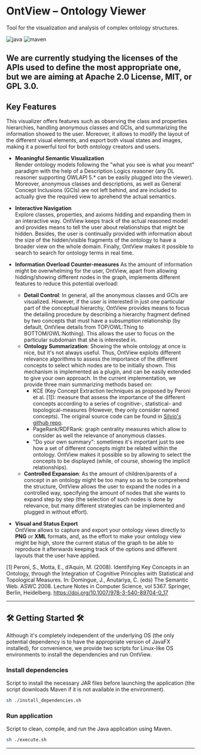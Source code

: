 # OntView – Ontology Viewer

Tool for the visualization and analysis of complex ontology structures.

![java](https://img.shields.io/badge/java–17-blue)
![maven](https://img.shields.io/badge/maven–3.9.6-blue)

We are currently studying the licenses of the APIs used to define the most appropriate one, but we are aiming at Apache 2.0 License, MIT, or GPL 3.0. 
---

## Key Features

This visualizer offers features such as observing the class and properties hierarchies, handling anonymous classes and GCIs, and summarizing the information showed to the user. Moreover, it allows to modify the layout of the different visual elements, and export both visual states and images, making it a powerful tool for both ontology creators and users.

- **Meaningful Semantic Visualization**  
  Render ontology models following the "what you see is what you meant" paradigm with the help of a Description Logics reasoner (any DL reasoner supporting OWLAPI 5.* can be easily plugged into the viewer). Moreover, anonymous classes and descriptions, as well as General Concept Inclusions (GCIs) are not left behind, and are included to actually give the required view to aprehend the actual semantics.

- **Interactive Navigation**  
  Explore classes, properties, and axioms hidding and expanding them in an interactive way. OntView keeps track of the actual reasoned model and provides means to tell the user about relationships that might be hidden. Besides, the user is continually provided with information about the size of the hidden/visible fragments of the ontology to have a broader view on the whole domain. Finally, OntView makes it possible to search to search for ontology terms in real time.

- **Information Overload Counter-measures**
  As the amount of information might be overwhelming for the user, OntView, apart from allowing hidding/showing different nodes in the graph, implements different features to reduce this potential overload:
  - **Detail Control**: In general, all the anonymous classes and GCIs are visualized. However, if the user is interested in just one particular part of the conceptual hierarchy, OntView provides means to focus the detailing procedure by describing a hierarchy fragment defined by two concepts that must have a subsumption relationship (by default, OntView details from TOP/OWL:Thing to BOTTOM/OWL:Nothing). This allows the user to focus on the particular subdomain that she is interested in. 
  - **Ontology Summarization**: Showing the whole ontology at once is nice, but it's not always useful. Thus, OntView exploits different relevance algorithms to assess the importance of the different concepts to select which nodes are to be initially shown. This mechanism is implemented as a plugin, and can be easily extended to give your own approach. In the current implementation, we provide three main summarizing methods based on:
    - KCE (Key Concept Extraction techniques as proposed by Peroni et al. [1]): measure that assess the importance of the different concepts according to a series of cognitive-, statistical- and topological-measures (However, they only consider named concepts). The original source code can be found in [Silvio's github repo](https://github.com/essepuntato/KCE).
    - PageRank/RDFRank: graph centrality measures which allow to consider as well the relevance of anonymous classes.
    - "Do your own summary": sometimes it's important just to see how a set of different concepts might be related within the ontology. OntView makes it possible so by allowing to select the concepts to be displayed (while, of course, showing the implicit relationships). 
  - **Controlled Expansion**: As the amount of children/parents of a concept in an ontology might be too many so as to be comprehend the structure, OntView allows the user to expand the nodes in a controlled way, specifying the amount of nodes that she wants to expand step by step (the selection of such nodes is done by relevance, but many different strategies can be implemented and plugged in without effort).   

- **Visual and Status Export**  
  OntView allows to capture and export your ontology views directly to **PNG** or **XML** formats, and, as the effort to make your ontology view might be high, store the current status of the graph to be able to reproduce it afterwards keeping track of the options and different layouts that the user have applied.

[1] Peroni, S., Motta, E., d’Aquin, M. (2008). Identifying Key Concepts in an Ontology, through the Integration of Cognitive Principles with Statistical and Topological Measures. In: Domingue, J., Anutariya, C. (eds) The Semantic Web. ASWC 2008. Lecture Notes in Computer Science, vol 5367. Springer, Berlin, Heidelberg. https://doi.org/10.1007/978-3-540-89704-0_17

---

## 🛠️ Getting Started 🛠️

Although it's completely independent of the underlying OS (the only potential dependency is to have the appropriate version of JavaFX installed), for convenience, we provide two scripts for Linux-like OS environments to install the dependencies and run OntView. 

### Install dependencies

Script to install the necessary JAR files before launching the application (the script downloads Maven if it is not available in the environment). 

```bash
sh ./install_dependencies.sh
```

### Run application

Script to clean, compile, and run the Java application using Maven.

```bash
sh ./execute.sh
```

---

